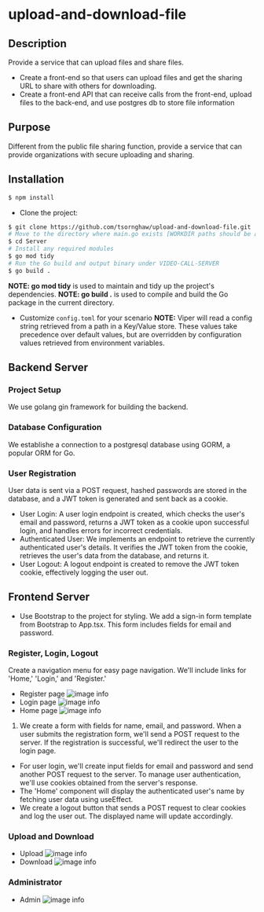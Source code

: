 # upload-and-download-file

## Description
Provide a service that can upload files and share files.
* Create a front-end so that users can upload files and get the sharing URL to share with others for downloading.
* Create a front-end API that can receive calls from the front-end, upload files to the back-end, and use postgres db to store file information
 
## Purpose
Different from the public file sharing function, provide a service that can provide organizations with secure uploading and sharing.

## Installation
```bash
$ npm install
```

* Clone the project:

```bash
$ git clone https://github.com/tsornghaw/upload-and-download-file.git
# Move to the directory where main.go exists [WORKDIR paths should be absolute]
$ cd Server
# Install any required modules
$ go mod tidy
# Run the Go build and output binary under VIDEO-CALL-SERVER
$ go build .
```

**NOTE: go mod tidy** is used to maintain and tidy up the project's dependencies.
**NOTE: go build .** is used to compile and build the Go package in the current directory.

* Customize `config.toml` for your scenario
**NOTE:** Viper will read a config string retrieved from a path in a Key/Value store. These values take precedence over default values, but are overridden by configuration values retrieved from environment variables.

## Backend Server
### Project Setup
We use golang gin framework for building the backend.
### Database Configuration
We establishe a connection to a postgresql database using GORM, a popular ORM for Go.
### User Registration
User data is sent via a POST request, hashed passwords are stored in the database, and a JWT token is generated and sent back as a cookie.
* User Login: A user login endpoint is created, which checks the user's email and password, returns a JWT token as a cookie upon successful login, and handles errors for incorrect credentials.
* Authenticated User: We implements an endpoint to retrieve the currently authenticated user's details. It verifies the JWT token from the cookie, retrieves the user's data from the database, and returns it.
* User Logout: A logout endpoint is created to remove the JWT token cookie, effectively logging the user out.

## Frontend Server
* Use Bootstrap to the project for styling. We add a sign-in form template from Bootstrap to App.tsx. This form includes fields for email and password.
### Register, Login, Logout
Create a navigation menu for easy page navigation. We'll include links for 'Home,' 'Login,' and 'Register.'
* Register page
![image info](./Demo/Register.png)
* Login page
![image info](./Demo/Login.png)
* Home page
![image info](./Demo/Home.png)
1. We create a form with fields for name, email, and password. When a user submits the registration form, we'll send a POST request to the server. If the registration is successful, we'll redirect the user to the login page.
* For user login, we'll create input fields for email and password and send another POST request to the server. To manage user authentication, we'll use cookies obtained from the server's response.
* The 'Home' component will display the authenticated user's name by fetching user data using useEffect.
* We create a logout button that sends a POST request to clear cookies and log the user out. The displayed name will update accordingly.

### Upload and Download
* Upload
![image info](./Demo/Upload.png)
* Download
![image info](./Demo/Download.png)

### Administrator
* Admin
![image info](./Demo/Download.png)
